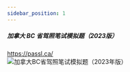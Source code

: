 ```yaml
---
sidebar_position: 1
---  
```


##### 加拿大 BC 省驾照笔试模拟题（2023版）
https://passl.ca/  
![加拿大BC省驾照笔试模拟题（2023年版）](./tutorial-extras/img/加拿大BC省驾照笔试模拟题（2023年版）.jpg)

